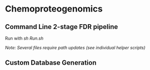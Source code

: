 # Chemoproteogenomics
## Command Line 2-stage FDR pipeline 

 Run with _sh Run.sh_
 
  _Note: Several files require path updates (see individual helper scripts)_

## Custom Database Generation
